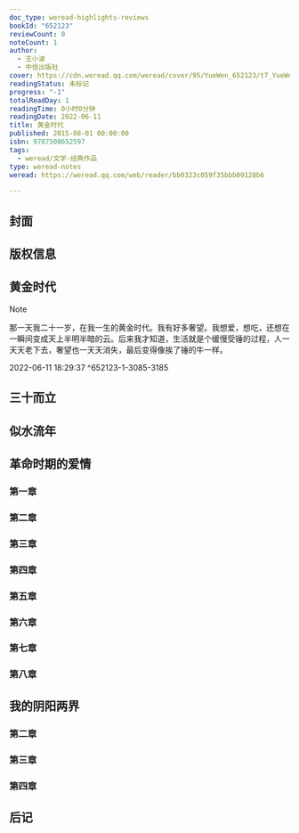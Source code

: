 ```yaml
---
doc_type: weread-highlights-reviews
bookId: "652123"
reviewCount: 0
noteCount: 1
author:
  - 王小波
  - 中信出版社
cover: https://cdn.weread.qq.com/weread/cover/95/YueWen_652123/t7_YueWen_652123.jpg
readingStatus: 未标记
progress: "-1"
totalReadDay: 1
readingTime: 0小时0分钟
readingDate: 2022-06-11
title: 黄金时代
published: 2015-08-01 00:00:00
isbn: 9787508652597
tags:
  - weread/文学-经典作品
type: weread-notes
weread: https://weread.qq.com/web/reader/bb0323c059f35bbb09128b6

---
```



## 封面

## 版权信息

## 黄金时代

> [!NOTE] 
> 那一天我二十一岁，在我一生的黄金时代。我有好多奢望。我想爱，想吃，还想在一瞬间变成天上半明半暗的云。后来我才知道，生活就是个缓慢受锤的过程，人一天天老下去，奢望也一天天消失，最后变得像挨了锤的牛一样。
> 
> 2022-06-11 18:29:37 ^652123-1-3085-3185

## 三十而立

## 似水流年

## 革命时期的爱情

### 第一章

### 第二章

### 第三章

### 第四章

### 第五章

### 第六章

### 第七章

### 第八章

## 我的阴阳两界

### 第二章

### 第三章

### 第四章

## 后记

